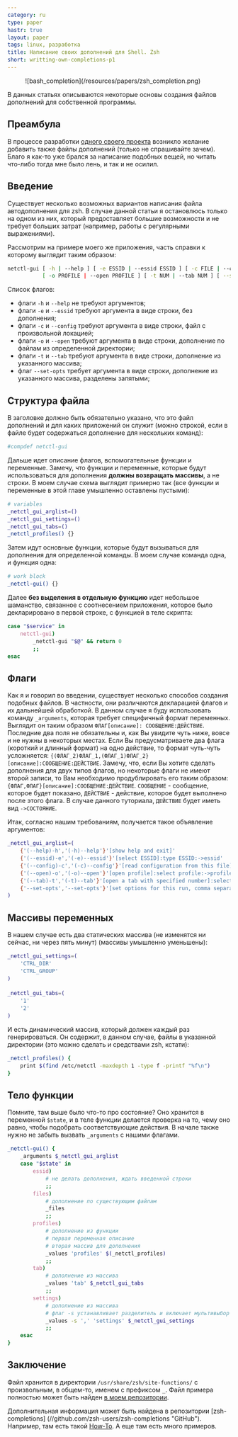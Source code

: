 ```yaml
---
category: ru
type: paper
hastr: true
layout: paper
tags: linux, разработка
title: Написание своих дополнений для Shell. Zsh
short: writting-own-completions-p1
---
```

<figure class="img">![bash_completion](/resources/papers/zsh_completion.png)</figure> В
данных статьях описываются некоторые основы создания файлов дополнений для
собственной программы.

<!--more-->

## <a href="#preamble" class="anchor" id="preamble"><span class="octicon octicon-link"></span></a>Преамбула

В процессе разработки [одного своего проекта](/ru/projects/netctl-gui
"Страница netctl-gui") возникло желание добавить также файлы дополнений (только
не спрашивайте зачем). Благо я как-то уже брался за написание подобных вещей, но
читать что-либо тогда мне было лень, и так и не осилил.

## <a href="#introduction" class="anchor" id="introduction"><span class="octicon octicon-link"></span></a>Введение

Существует несколько возможных вариантов написания файла автодополнения для zsh.
В случае данной статьи я остановлюсь только на одном из них, который
предоставляет большие возможности и не требует больших затрат (например, работы
с регулярными выражениями).

Рассмотрим на примере моего же приложения, часть справки к которому выглядит
таким образом:

```bash
netctl-gui [ -h | --help ] [ -e ESSID | --essid ESSID ] [ -с FILE | --config FILE ]
           [ -o PROFILE | --open PROFILE ] [ -t NUM | --tab NUM ] [ --set-opts OPTIONS ]
```

Список флагов:

* флаги `-h` и `--help` не требуют аргументов;
* флаги `-e` и `--essid` требуют аргумента в виде строки, без дополнения;
* флаги `-c` и `--config` требуют аргумента в виде строки, файл с произвольной
локацией;
* флаги `-o` и `--open` требуют аргумента в виде строки, дополнение по файлам из
определенной директории;
* флаги `-t` и `--tab` требуют аргумента в виде строки, дополнение из указанного
массива;
* флаг `--set-opts` требует аргумента в виде строки, дополнение из указанного
массива, разделены запятыми;

## <a href="#file" class="anchor" id="file"><span class="octicon octicon-link"></span></a>Структура файла

В заголовке должно быть обязательно указано, что это файл дополнений и для каких
приложений он служит (можно строкой, если в файле будет содержаться дополнение
для нескольких команд):

```bash
#compdef netctl-gui
```

Дальше идет описание флагов, вспомогательные функции и переменные. Замечу, что
функции и переменные, которые будут использоваться для дополнения **должны
возвращать массивы**, а не строки. В моем случае схема выглядит примерно так
(все функции и переменные в этой главе умышленно оставлены пустыми):

```bash
# variables
_netctl_gui_arglist=()
_netctl_gui_settings=()
_netctl_gui_tabs=()
_netctl_profiles() {}
```

Затем идут основные функции, которые будут вызываться для дополнения для
определенной команды. В моем случае команда одна, и функция одна:

```bash
# work block
_netctl-gui() {}
```

Далее **без выделения в отдельную функцию** идет небольшое шаманство, связанное
с соотнесением приложения, которое было декларировано в первой строке, с
функцией в теле скрипта:

```bash
case "$service" in
    netctl-gui)
        _netctl-gui "$@" && return 0
        ;;
esac
```

## <a href="#flags" class="anchor" id="flags"><span class="octicon octicon-link"></span></a>Флаги

Как я и говорил во введении, существует несколько способов создания подобных
файлов. В частности, они различаются декларацией флагов и их дальнейшей
обработкой. В данном случае я буду использовать команду `_arguments`, которая
требует специфичный формат переменных. Выглядит он таким образом `ФЛАГ[описание]:
СООБЩЕНИЕ:ДЕЙСТВИЕ`. Последние два поля не обязательны и, как Вы увидите чуть
ниже, вовсе и не нужны в некоторых местах. Если Вы предусматриваете два флага
(короткий и длинный формат) на одно действие, то формат чуть-чуть усложняется:
`{(ФЛАГ_2)ФЛАГ_1,(ФЛАГ_1)ФЛАГ_2}[описание]:СООБЩЕНИЕ:ДЕЙСТВИЕ`. Замечу, что,
если Вы хотите сделать дополнения для двух типов флагов, но некоторые флаги не
имеют второй записи, то Вам необходимо продублировать его таким образом:
`{ФЛАГ,ФЛАГ}[описание]:СООБЩЕНИЕ:ДЕЙСТВИЕ`. `СООБЩЕНИЕ` - сообщение, которое
будет показано, `ДЕЙСТВИЕ` - действие, которое будет выполнено после этого флага.
В случае данного туториала, `ДЕЙСТВИЕ` будет иметь вид `->СОСТОЯНИЕ`.

Итак, согласно нашим требованиям, получается такое объявление аргументов:

```bash
_netctl_gui_arglist=(
    {'(--help)-h','(-h)--help'}'[show help and exit]'
    {'(--essid)-e','(-e)--essid'}'[select ESSID]:type ESSID:->essid'
    {'(--config)-c','(-c)--config'}'[read configuration from this file]:select file:->files'
    {'(--open)-o','(-o)--open'}'[open profile]:select profile:->profiles'
    {'(--tab)-t','(-t)--tab'}'[open a tab with specified number]:select tab:->tab'
    {'--set-opts','--set-opts'}'[set options for this run, comma separated]:comma separated:->settings'
)
```

## <a href="#variables" class="anchor" id="variables"><span class="octicon octicon-link"></span></a>Массивы переменных

В нашем случае есть два статических массива (не изменятся ни сейчас, ни через
пять минут) (массивы умышленно уменьшены):

```bash
_netctl_gui_settings=(
    'CTRL_DIR'
    'CTRL_GROUP'
)

_netctl_gui_tabs=(
    '1'
    '2'
)
```

И есть динамический массив, который должен каждый раз генерироваться. Он содержит,
в данном случае, файлы в указанной директории (это можно сделать и средствами
zsh, кстати):

```bash
_netctl_profiles() {
    print $(find /etc/netctl -maxdepth 1 -type f -printf "%f\n")
}
```

## <a href="#body" class="anchor" id="body"><span class="octicon octicon-link"></span></a>Тело функции

Помните, там выше было что-то про состояние? Оно хранится в переменной `$state`,
и в теле функции делается проверка на то, чему оно равно, чтобы подобрать
соответствующие действия. В начале также нужно не забыть вызвать `_arguments` с
нашими флагами.

```bash
_netctl-gui() {
    _arguments $_netctl_gui_arglist
    case "$state" in
        essid)
            # не делать дополнения, ждать введенной строки
            ;;
        files)
            # дополнение по существующим файлам
            _files
            ;;
        profiles)
            # дополнение из функции
            # первая переменная описание
            # вторая массив для дополнения
            _values 'profiles' $(_netctl_profiles)
            ;;
        tab)
            # дополнение из массива
            _values 'tab' $_netctl_gui_tabs
            ;;
        settings)
            # дополнение из массива
            # флаг -s устанавливает разделитель и включает мультивыбор
            _values -s ',' 'settings' $_netctl_gui_settings
            ;;
    esac
}
```

## <a href="#conclusion" class="anchor" id="conclusion"><span class="octicon octicon-link"></span></a>Заключение

Файл хранится в директории `/usr/share/zsh/site-functions/` с произвольным, в
общем-то, именем с префиксом `_`. Файл примера полностью может быть найден
[в моем репозитории](//raw.githubusercontent.com/arcan1s/netctl-gui/master/sources/gui/zsh-completions
"Файл").

Дополнительная информация может быть найдена в репозитории [zsh-completions]
(//github.com/zsh-users/zsh-completions "GitHub"). Например, там есть такой
[How-To](//github.com/zsh-users/zsh-completions/blob/master/zsh-completions-howto.org
"Туториал"). А еще там есть много примеров.
